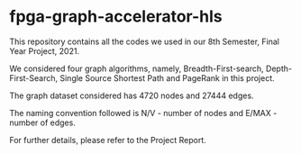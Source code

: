 # fpga-graph-accelerator-hls
This repository contains all the codes we used in our 8th Semester, Final Year Project, 2021. 

We considered four graph algorithms, namely, Breadth-First-search, Depth-First-Search, Single Source Shortest Path and PageRank in this project. 

The graph dataset considered has 4720 nodes and 27444 edges. 

The naming convention followed is N/V - number of nodes and E/MAX - number of edges.

For further details, please refer to the Project Report.
